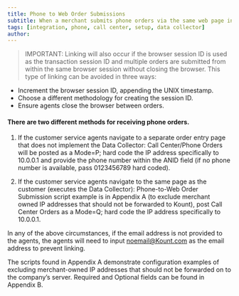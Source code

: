 ```yaml
---
title: Phone to Web Order Submissions
subtitle: When a merchant submits phone orders via the same web page interface as a customer, the data regarding the merchant’s device is being sent to Kount, not the customer’s device data. This will cause order linking to occur and in time will elevate the score of all orders associated with the persona.
tags: [integration, phone, call center, setup, data collector]
author:
---
```


>IMPORTANT: 
Linking will also occur if the browser session ID is used as the transaction session ID and
multiple orders are submitted from within the same browser session without closing the browser. This
type of linking can be avoided in three ways:

* Increment the browser session ID, appending the UNIX timestamp.
* Choose a different methodology for creating the session ID.
* Ensure agents close the browser between orders.

#### There are two different methods for receiving phone orders.

1. If the customer service agents navigate to a separate order entry page that does not implement
the Data Collector: Call Center/Phone Orders will be posted as a Mode=P; hard code the IP
address specifically to 10.0.0.1 and provide the phone number within the ANID field (if no phone
number is available, pass 0123456789 hard coded).

2. If the customer service agents navigate to the same page as the customer (executes the Data
Collector): Phone-to-Web Order Submission script example is in Appendix A (to exclude
merchant owned IP addresses that should not be forwarded to Kount), post Call Center Orders
as a Mode=Q; hard code the IP address specifically to 10.0.0.1.

In any of the above circumstances, if the email address is not provided to the agents, the agents will
need to input noemail@Kount.com as the email address to prevent linking.

The scripts found in Appendix A demonstrate configuration examples of excluding merchant-owned IP
addresses that should not be forwarded on to the company’s server.
Required and Optional fields can be found in Appendix B.
